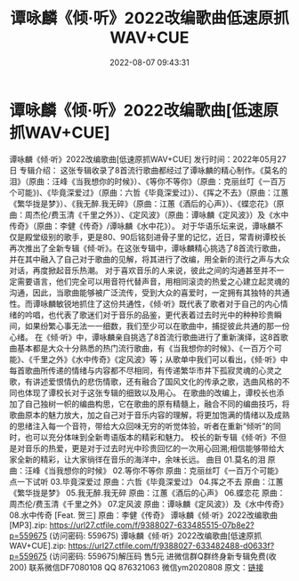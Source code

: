 ﻿---
title: 谭咏麟《倾·听》2022改编歌曲低速原抓WAV+CUE
date: 2022-08-07 09:43:31
categories: 新碟专辑、稀有等精品
tags: 华语中文
---
# 谭咏麟《倾·听》2022改编歌曲[低速原抓WAV+CUE]

谭咏麟《倾·听》2022改编歌曲[低速原抓WAV+CUE]
发行时间：2022年05月27日
专辑介绍：
这张专辑收录了8首流行歌曲都经过了谭咏麟的精心制作。《莫名的泪》（原曲：汪峰《当我想你的时候》）、《等你不等你》（原曲：克丽丝叮《一百万个可能》)、《毕竟深爱过》（原曲：六哲《毕竟深爱过》）、《挥之不去》（原曲：江蕙《繁华拢是梦》）、《我无醉.我无碎》（原曲：江蕙《酒后的心声》）、《蝶恋花》（原曲：周杰伦/费玉清《千里之外》）、《定风波》（原曲：谭咏麟《定风波》）及《水中传奇》（原曲：李健《传奇》/谭咏麟《水中花》）。
对于华语乐坛来说，谭咏麟不仅是殿堂级别的歌手，更是80、90后铭刻进骨子里的记忆，近日，常青树谭校长再次推出了全新专辑《倾·听》。在这张专辑中，谭咏麟精心挑选了8首流行歌曲，并在其中融入了自己对于歌曲的见解，将其进行了改编，用全新的流行之声与大众对话，再度掀起音乐热潮。
对于喜欢音乐的人来说，彼此之间的沟通甚至并不一定需要语言，他们完全可以用音符代替声音，用相同滚烫的热爱之心建立起灵魂的沟通，因此，当歌曲能够被广泛流传，受到大众的喜爱时，一定拥有其独特的共通性。而谭咏麟敏锐地抓住了这份共通性，《倾·听》既代表了歌者对于自己的内心情绪的吟唱，也代表了歌迷们对于音乐的品鉴，更代表着过去时光中的种种珍贵瞬间，如果纷繁心事无法一一细数，我们至少可以在歌曲中，捕捉彼此共通的那一份心绪。
在《倾·听》中，谭咏麟亲自挑选了8首流行歌曲进行了重新演绎，这8首歌曲基本都是大众十分熟悉的热门流行歌曲，有《当我想你的时候》、《一百万个可能》、《千里之外》《水中传奇》《定风波》等；从歌单中我们可以看出，《倾·听》中每首歌曲所传递的情绪与内容都不尽相同，有传递繁华市井下孤寂灵魂的心灵之歌，有讲述爱恨情仇的悲伤情歌，还有融合了国风文化的传承之歌，选曲风格的不同也体现了谭校长对于这张专辑的细致以及用心。
在歌曲的改编上，谭校长也添加了自己独树一帜的编曲构思，它在歌曲的原有精髓上，融合不同的编曲技巧，将歌曲原本的魅力放大，加之自己对于音乐内容的理解，将更加饱满的情绪以及成熟的思绪注入每一个音符，带给大众回味无穷的听觉体验，听者在重新“倾听”的同时，也可以充分体味到全新粤语版本的精彩和魅力。
校长的新专辑《倾·听》不但是对音乐的热爱，更是对于过去时光中珍贵回忆的一次用心回溯;相信能够带给大家全新的精彩，让大家徜徉在音乐的海洋中，余味长远。
曲目
01.莫名的泪
原曲：汪峰《当我想你的时候》
02.等你不等你
原曲：克丽丝叮《一百万个可能》
点一下试听
03.毕竟深爱过
原曲：六哲《毕竟深爱过》
04.挥之不去
原曲：江蕙《繁华拢是梦》
05.我无醉.我无碎
原曲：江蕙《酒后的心声》
06.蝶恋花
原曲：周杰伦/费玉清《千里之外》
07.定风波
原曲：谭咏麟《定风波》）及《水中传奇》
08.水中传奇 [Feat. 贺三] 原曲：李健《传奇》
谭咏麟《倾·听》2022改编歌曲[MP3].zip: https://url27.ctfile.com/f/9388027-633485515-07b8e2?p=559675
(访问密码: 559675)
谭咏麟《倾·听》2022改编歌曲[低速原抓WAV+CUE].zip: https://url27.ctfile.com/f/9388027-633482488-d0633f?p=559675
(访问密码: 559675)解压码 售5元
进微信群Q群终身新专辑免费(收200)
联系微信DF7080108 QQ 876321063
微信ym2020808
原文：[链接](https://blog.sina.com.cn/s/blog_1647c7e7601030yqy.html)
